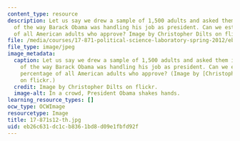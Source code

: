 ```yaml
---
content_type: resource
description: Let us say we drew a sample of 1,500 adults and asked them if they approved
  of the way Barack Obama was handling his job as president. Can we estimate the percentage
  of all American adults who approve? Image by Christopher Dilts on flickr.
file: /media/courses/17-871-political-science-laboratory-spring-2012/eb26c631dc1cb8361bd8d09e1fbfd92f_17-871s12-th.jpg
file_type: image/jpeg
image_metadata:
  caption: Let us say we drew a sample of 1,500 adults and asked them if they approved
    of the way Barack Obama was handling his job as president. Can we estimate the
    percentage of all American adults who approve? (Image by [Christopher Dilts](http://www.flickr.com/photos/barackobamadotcom/7709939772/)
    on flickr.)
  credit: Image by Christopher Dilts on flickr.
  image-alt: In a crowd, President Obama shakes hands.
learning_resource_types: []
ocw_type: OCWImage
resourcetype: Image
title: 17-871s12-th.jpg
uid: eb26c631-dc1c-b836-1bd8-d09e1fbfd92f
---
```

